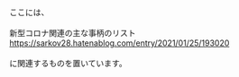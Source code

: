 ここには、<br>
<br>
新型コロナ関連の主な事柄のリスト<br>
https://sarkov28.hatenablog.com/entry/2021/01/25/193020<br>
<br>
に関連するものを置いています。<br>
